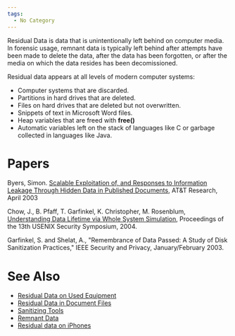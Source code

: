 ```yaml
---
tags:
  - No Category
---
```

Residual Data is data that is unintentionally left behind on computer
media. In forensic usage, remnant data is typically left behind after
attempts have been made to delete the data, after the data has been
forgotten, or after the media on which the data resides has been
decomissioned.

Residual data appears at all levels of modern computer systems:

- Computer systems that are discarded.
- Partitions in hard drives that are deleted.
- Files on hard drives that are deleted but not overwritten.
- Snippets of text in Microsoft Word files.
- Heap variables that are freed with **free()**
- Automatic variables left on the stack of languages like C or garbage
  collected in languages like Java.

# Papers

Byers, Simon. [Scalable Exploitation of, and Responses to Information
Leakage Through Hidden Data in Published
Documents](media:scalable_exploitation.pdf.md), AT&T Research,
April 2003

Chow, J., B. Pfaff, T. Garfinkel, K. Christopher, M. Rosenblum,
[Understanding Data Lifetime via Whole System
Simulation](media:tainbochs.pdf.md), Proceedings of the 13th
USENIX Security Symposium, 2004.

Garfinkel, S. and Shelat, A., "Remembrance of Data Passed: A Study of
Disk Sanitization Practices," IEEE Security and Privacy,
January/February 2003.

# See Also

- [Residual Data on Used
  Equipment](residual_data_on_used_equipment.md)
- [Residual Data in Document
  Files](residual_data_in_document_files.md)
- [Sanitizing Tools](sanitizing_tools.md)
- [Remnant Data](remnant_data.md)
- [Residual data on
  iPhones](http://www.iphoneatlas.com/2008/05/19/refurbished-iphones-may-contain-other-users-personal-data/)
